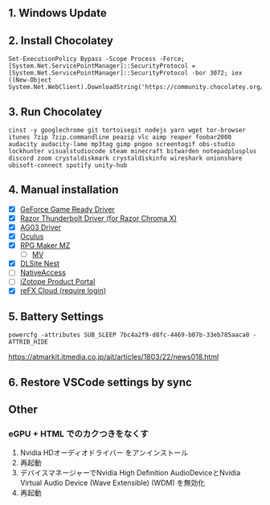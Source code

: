 ## 1. Windows Update

## 2. Install Chocolatey

```
Set-ExecutionPolicy Bypass -Scope Process -Force; [System.Net.ServicePointManager]::SecurityProtocol = [System.Net.ServicePointManager]::SecurityProtocol -bor 3072; iex ((New-Object System.Net.WebClient).DownloadString('https://community.chocolatey.org/install.ps1'))
```

## 3. Run Chocolatey

```
cinst -y googlechrome git tortoisegit nodejs yarn wget tor-browser itunes 7zip 7zip.commandline peazip vlc aimp reaper foobar2000 audacity audacity-lame mp3tag gimp pngoo screentogif obs-studio lockhunter visualstudiocode steam minecraft bitwarden notepadplusplus discord zoom crystaldiskmark crystaldiskinfo wireshark onionshare ubisoft-connect spotify unity-hub
```

## 4. Manual installation

- [x] [GeForce Game Ready Driver](https://www.nvidia.com/ja-jp/geforce/geforce-experience/)
- [x] [Razor Thunderbolt Driver (for Razor Chroma X)](http://drivers.razersupport.com//index.php?_m=downloads&_a=viewdownload&downloaditemid=2423&nav=0,350,604,605)
- [x] [AG03 Driver](https://jp.yamaha.com/products/music_production/webcasting_mixer/ag03/downloads.html)
- [x] [Oculus](https://www.oculus.com/setup/?locale=ja_JP)
- [x] [RPG Maker MZ](https://tkool.jp/mz/download/dl_freetrial.html)
  - [ ] [MV](https://rpgtkool.hatenablog.com/archive/category/アップデート)
- [x] [DLSite Nest](https://www.dlsite.com/home/guide/dlnest)
- [ ] [NativeAccess](https://www.native-instruments.com/jp/specials/native-access/)
- [ ] [iZotope Product Portal](https://support.izotope.com/hc/en-us/articles/360025586834-Welcome-to-iZotope-Product-Portal)
- [x] [reFX Cloud (require login)](https://refx.com/downloads/)

## 5. Battery Settings

```
powercfg -attributes SUB_SLEEP 7bc4a2f9-d8fc-4469-b07b-33eb785aaca0 -ATTRIB_HIDE
```

https://atmarkit.itmedia.co.jp/ait/articles/1803/22/news018.html

## 6. Restore VSCode settings by sync

## Other

### eGPU + HTML でのカクつきをなくす

1. Nvidia HDオーディオドライバー をアンインストール
2. 再起動
3. デバイスマネージャーでNvidia High Definition AudioDeviceとNvidia Virtual Audio Device (Wave Extensible) (WDM) を無効化
4. 再起動
